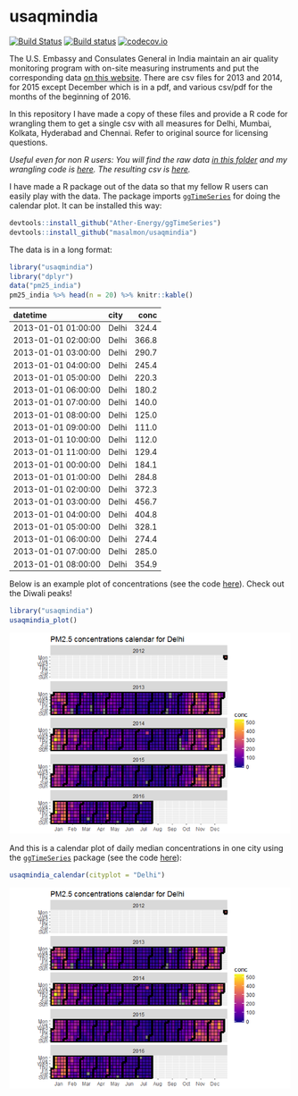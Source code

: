 usaqmindia
==========

[![Build Status](https://travis-ci.org/masalmon/usaqmindia.svg?branch=master)](https://travis-ci.org/masalmon/usaqmindia) [![Build status](https://ci.appveyor.com/api/projects/status/lujc2gn88smyvhrq?svg=true)](https://ci.appveyor.com/project/masalmon/usaqmindia) [![codecov.io](https://codecov.io/github/masalmon/usaqmindia/coverage.svg?branch=master)](https://codecov.io/github/masalmon/usaqmindia?branch=master)

The U.S. Embassy and Consulates General in India maintain an air quality monitoring program with on-site measuring instruments and put the corresponding data [on this website](http://newdelhi.usembassy.gov/airqualitydata.html). There are csv files for 2013 and 2014, for 2015 except December which is in a pdf, and various csv/pdf for the months of the beginning of 2016.

In this repository I have made a copy of these files and provide a R code for wrangling them to get a single csv with all measures for Delhi, Mumbai, Kolkata, Hyderabad and Chennai. Refer to original source for licensing questions.

*Useful even for non R users: You will find the raw data [in this folder](inst/extdata) and my wrangling code is [here](inst/pm25_consulate.R). The resulting csv is [here](inst/pm25USA.csv).*

I have made a R package out of the data so that my fellow R users can easily play with the data. The package imports [`ggTimeSeries`](https://github.com/Ather-Energy/ggTimeSeries) for doing the calendar plot. It can be installed this way:

``` r
devtools::install_github("Ather-Energy/ggTimeSeries")
devtools::install_github("masalmon/usaqmindia")
```

The data is in a long format:

``` r
library("usaqmindia")
library("dplyr")
data("pm25_india")
pm25_india %>% head(n = 20) %>% knitr::kable()
```

| datetime            | city  |   conc|
|:--------------------|:------|------:|
| 2013-01-01 01:00:00 | Delhi |  324.4|
| 2013-01-01 02:00:00 | Delhi |  366.8|
| 2013-01-01 03:00:00 | Delhi |  290.7|
| 2013-01-01 04:00:00 | Delhi |  245.4|
| 2013-01-01 05:00:00 | Delhi |  220.3|
| 2013-01-01 06:00:00 | Delhi |  180.2|
| 2013-01-01 07:00:00 | Delhi |  140.0|
| 2013-01-01 08:00:00 | Delhi |  125.0|
| 2013-01-01 09:00:00 | Delhi |  111.0|
| 2013-01-01 10:00:00 | Delhi |  112.0|
| 2013-01-01 11:00:00 | Delhi |  129.4|
| 2013-01-01 00:00:00 | Delhi |  184.1|
| 2013-01-01 01:00:00 | Delhi |  284.8|
| 2013-01-01 02:00:00 | Delhi |  372.3|
| 2013-01-01 03:00:00 | Delhi |  456.7|
| 2013-01-01 04:00:00 | Delhi |  404.8|
| 2013-01-01 05:00:00 | Delhi |  328.1|
| 2013-01-01 06:00:00 | Delhi |  274.4|
| 2013-01-01 07:00:00 | Delhi |  285.0|
| 2013-01-01 08:00:00 | Delhi |  354.9|

Below is an example plot of concentrations (see the code [here](R/redo_plot.R)). Check out the Diwali peaks!

``` r
library("usaqmindia")
usaqmindia_plot()
```

![](README_files/figure-markdown_github/unnamed-chunk-3-1.png)

And this is a calendar plot of daily median concentrations in one city using the [`ggTimeSeries`](https://github.com/Ather-Energy/ggTimeSeries) package (see the code [here](R/calendar.R)):

``` r
usaqmindia_calendar(cityplot = "Delhi")
```

![](README_files/figure-markdown_github/unnamed-chunk-4-1.png)
